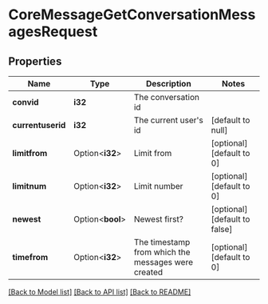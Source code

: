 # CoreMessageGetConversationMessagesRequest

## Properties

Name | Type | Description | Notes
------------ | ------------- | ------------- | -------------
**convid** | **i32** | The conversation id | 
**currentuserid** | **i32** | The current user's id | [default to null]
**limitfrom** | Option<**i32**> | Limit from | [optional][default to 0]
**limitnum** | Option<**i32**> | Limit number | [optional][default to 0]
**newest** | Option<**bool**> | Newest first? | [optional][default to false]
**timefrom** | Option<**i32**> | The timestamp from which the messages were created | [optional][default to 0]

[[Back to Model list]](../README.md#documentation-for-models) [[Back to API list]](../README.md#documentation-for-api-endpoints) [[Back to README]](../README.md)


